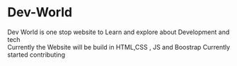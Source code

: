 # Dev-World

Dev World is one stop website to Learn and explore about Development and tech
<br>
Currently the Website will be build in HTML,CSS , JS and Boostrap
Currently started contributing

